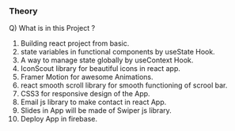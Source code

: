 ### Theory

Q) What is in this Project ?

1. Building react project from basic.
2. state variables in functional components by useState Hook.
3. A way to manage state globally by useContext Hook.
4. IconScout library for beautiful icons in react app.
5. Framer Motion for awesome Animations.
6. react smooth scroll library for smooth functioning of scrool bar.
7. CSS3 for responsive design of the App.
8. Email js library to make contact in react App.
9. Slides in App will be made of Swiper js library.
10. Deploy App in firebase.



